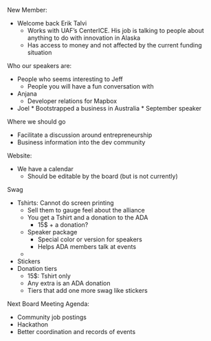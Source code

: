 <!----- Conversion time: 0.815 seconds.


Using this Markdown file:

1. Cut and paste this output into your source file.
2. See the notes and action items below regarding this conversion run.
3. Check the rendered output (headings, lists, code blocks, tables) for proper
   formatting and use a linkchecker before you publish this page.

Conversion notes:

* Docs to Markdown version 1.0β17
* Sat Oct 12 2019 13:35:51 GMT-0700 (PDT)
* Source doc: https://docs.google.com/open?id=1Zpi-4-Y3QHNGLoMAumhZ3KzPHWBI6Vpln3v80ZgXavo
----->


New Member:



*   Welcome back Erik Talvi
    *   Works with UAF’s CenterICE. His job is talking to people about anything to do with innovation in Alaska
    *   Has access to money and not affected by the current funding situation

Who our speakers are:



*   People who seems interesting to Jeff
    *   People you will have a fun conversation with
*   Anjana
    *   Developer relations for Mapbox
*    Joel
    *   Bootstrapped a business in Australia
    *   September speaker

Where we should go



*   Facilitate a discussion around entrepreneurship
*   Business information into the dev community

Website:



*   We have a calendar
    *   Should be editable by the board (but is not currently)

Swag



*   Tshirts: Cannot do screen printing
    *   Sell them to gauge feel about the alliance
    *   You get a Tshirt and a donation to the ADA
        *   15$ + a donation?
    *   Speaker package
        *   Special color or version for speakers
        *   Helps ADA members talk at events
    *
*   Stickers
*   Donation tiers
    *   15$: Tshirt only
    *   Any extra is an ADA donation
    *   Tiers that add one more swag like stickers

Next Board Meeting Agenda:



*   Community job postings
*   Hackathon
*   Better coordination and records of events

<!-- Docs to Markdown version 1.0β17 -->
